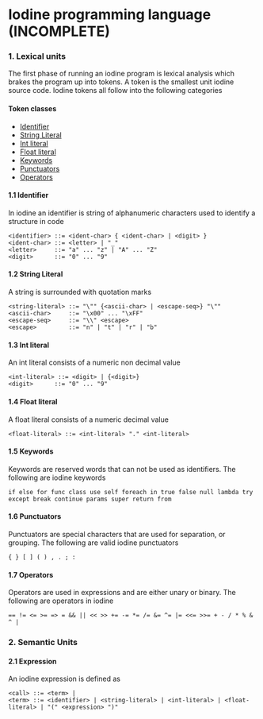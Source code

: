 # Iodine programming language (INCOMPLETE)

### 1. Lexical units
The first phase of running an iodine program is lexical analysis which brakes the program up into tokens. A token is the smallest unit iodine source code.  Iodine tokens all follow into the following categories

#### Token classes
- [Identifier](#Identifier)
- [String Literal](#StringLit)
- [Int literal](#Intlit)
- [Float literal](#FloatLit)
- [Keywords](#Keywords)
- [Punctuators](#Punctuators)
- [Operators](#Operators)

#### 1.1 Identifier <a id="Identifier"></a>
In iodine an identifier is string of alphanumeric characters used to identify a structure in code
```bnf
<identifier> ::= <ident-char> { <ident-char> | <digit> }
<ident-char> ::= <letter> | "_"
<letter>     ::= "a" ... "z" | "A" ... "Z"
<digit>      ::= "0" ... "9"
```
#### 1.2 String Literal <a id="Stringlit"></a>
A string is surrounded with quotation marks 
``` bnf
<string-literal> ::= "\"" {<ascii-char> | <escape-seq>} "\""
<ascii-char>     ::= "\x00" ... "\xFF"
<escape-seq>     ::= "\\" <escape>
<escape>         ::= "n" | "t" | "r" | "b"
```

#### 1.3 Int literal <a id="IntLit"></a>
An int literal consists of a numeric non decimal value
```bnf
<int-literal> ::= <digit> | {<digit>}
<digit>      ::= "0" ... "9"
```
#### 1.4 Float literal <a id="FloatLit"></a>
A float literal consists of a numeric decimal value
```bnf
<float-literal> ::= <int-literal> "." <int-literal>
``` 

#### 1.5 Keywords <a id="Keywords"></a>
Keywords are reserved words that can not be used as identifiers. The following are iodine keywords
```
if else for func class use self foreach in true false null lambda try except break continue params super return from
```

#### 1.6 Punctuators <a id="Punctuators"></a>
Punctuators are special characters that are used for separation, or grouping. The following are valid iodine punctuators

```
{ } [ ] ( ) , . ; :
```
#### 1.7 Operators
Operators are used in expressions and are either unary or binary. The following are operators in iodine
```
== != <= >= => = && || << >> += -= *= /= &= ^= |= <<= >>= + - / * % & ^ | 
```
### 2. Semantic Units

#### 2.1 Expression
An iodine expression is defined as
```bnf
<call> ::= <term> | 
<term> ::= <identifier> | <string-literal> | <int-literal> | <float-literal> | "(" <expression> ")"
```
